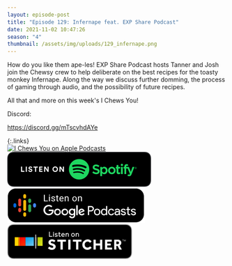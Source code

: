 ```yaml
---
layout: episode-post
title: "Episode 129: Infernape feat. EXP Share Podcast"
date: 2021-11-02 10:47:26
season: "4"
thumbnail: /assets/img/uploads/129_infernape.png
---
```

How do you like them ape-les! EXP Share Podcast hosts Tanner and Josh join the Chewsy crew to help deliberate on the best recipes for the toasty monkey Infernape. Along the way we discuss further domming, the process of gaming through audio, and the possibility of future recipes.

All that and more on this week's I Chews You!

Discord:

https://discord.gg/mTscvhdAYe

{:.links}  
[![I Chews You on Apple Podcasts](https://linkmaker.itunes.apple.com/en-us/badge-lrg.svg?releaseDate=2019-04-16T00:00:00Z&kind=podcast&bubble=podcasts)](https://podcasts.apple.com/us/podcast/129-infernape-ft-exp-share-podcast/id1455409177?i=1000540509571)  [![I Chews You on Spotify](/assets/img/uploads/spotify-badge-button.svg)](https://open.spotify.com/episode/1gwuFUGu8Zy2jKC7F41NAp?si=d6609beaf8d741a3)  [![I Chews You on Google Podcasts](/assets/img/uploads/google-podcasts-badge-button.svg)](https://podcasts.google.com/feed/aHR0cHM6Ly9pY2hld3N5b3UubGlic3luLmNvbS9yc3M/episode/NGYyZTMxZjMtNjU3ZS00MjhiLTgwMzEtZWQ5MWVkMDJmMjBm?sa=X&ved=0CAUQkfYCahcKEwiAt_Xsn_rzAhUAAAAAHQAAAAAQAQ)  [![I Chews You on Stitcher](/assets/img/uploads/stitcher-badge-button.svg)](https://www.stitcher.com/s?eid=87986988)